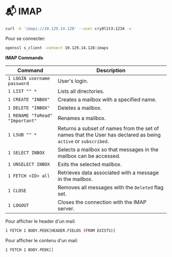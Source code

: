 # 📬 IMAP





```bash
curl -k 'imaps://10.129.14.128' --user cry0l1t3:1234 -v
```



Pour se connecter:

```bash
openssl s_client -connect 10.129.14.128:imaps
```





**IMAP Commands**

| **Command**                     | **Description**                                                                                               |
| ------------------------------- | ------------------------------------------------------------------------------------------------------------- |
| `1 LOGIN username password`     | User's login.                                                                                                 |
| `1 LIST "" *`                   | Lists all directories.                                                                                        |
| `1 CREATE "INBOX"`              | Creates a mailbox with a specified name.                                                                      |
| `1 DELETE "INBOX"`              | Deletes a mailbox.                                                                                            |
| `1 RENAME "ToRead" "Important"` | Renames a mailbox.                                                                                            |
| `1 LSUB "" *`                   | Returns a subset of names from the set of names that the User has declared as being `active` or `subscribed`. |
| `1 SELECT INBOX`                | Selects a mailbox so that messages in the mailbox can be accessed.                                            |
| `1 UNSELECT INBOX`              | Exits the selected mailbox.                                                                                   |
| `1 FETCH <ID> all`              | Retrieves data associated with a message in the mailbox.                                                      |
| `1 CLOSE`                       | Removes all messages with the `Deleted` flag set.                                                             |
| `1 LOGOUT`                      | Closes the connection with the IMAP server.                                                                   |









Pour afficher le header d'un mail:

```bash
1 FETCH 1 BODY.PEEK[HEADER.FIELDS (FROM EXISTS)]
```



Pour afficher le contenu d'un mail:

```
1 FETCH 1 BODY.PEEK[]
```
